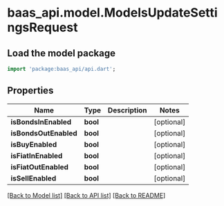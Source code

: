# baas_api.model.ModelsUpdateSettingsRequest

## Load the model package
```dart
import 'package:baas_api/api.dart';
```

## Properties
Name | Type | Description | Notes
------------ | ------------- | ------------- | -------------
**isBondsInEnabled** | **bool** |  | [optional] 
**isBondsOutEnabled** | **bool** |  | [optional] 
**isBuyEnabled** | **bool** |  | [optional] 
**isFiatInEnabled** | **bool** |  | [optional] 
**isFiatOutEnabled** | **bool** |  | [optional] 
**isSellEnabled** | **bool** |  | [optional] 

[[Back to Model list]](../README.md#documentation-for-models) [[Back to API list]](../README.md#documentation-for-api-endpoints) [[Back to README]](../README.md)


